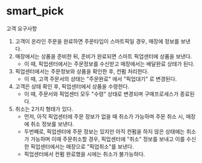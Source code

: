 # smart_pick

고객 요구사항
1) 고객이 온라인 주문을 완료하면 주문타입이 스마트픽일 경우, 매장에 정보를 보낸다.
2) 매장에서는 상품을 준비한 뒤, 준비가 완료되면 스마트 픽업센터에 상품을 보낸다.
   - 이 때, 픽업센터에서는 주문정보를 수신받고 매장에서는 배달완료 상태가 된다.
3) 픽업센터에서는 주문정보와 상품을 확인한 후, 컨펌 처리한다. 
   - 이 때, 고객 주문서의 상태는 "주문완료" 에서 "픽업대기" 로 변경된다.
4) 고객은 상태 확인 후, 픽업센터에서 상품을 수령한다.
   - 이 때, 주문서와 픽업센터 모두 "수령" 상태로 변경되며 구매프로세스가 종료된다.
5) 취소는 2가지 형태가 있다.
   - 먼저, 아직 픽업센터에 주문 정보가 없을 때 취소가 가능하며 주문 취소 시, 매장에 취소 정보를 보낸다.
   - 두번째로, 픽업센터에 주문 정보는 있지만 아직 컨펌을 하지 않은 상태에는 취소가 가능하며
     이때 주문취소할 경우, 픽업센터에 "취소" 정보를 보내고 이를 수신한 픽업센터에서는 매장으로 "픽업취소"를 보낸다.
   - 픽업센터에서 컨펌 완료했을 시에는 취소가 불가능하다.


